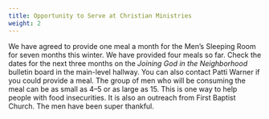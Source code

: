 ```yaml
---
title: Opportunity to Serve at Christian Ministries
weight: 2
---
```


We have agreed to provide one meal a month for the Men’s Sleeping Room for seven months this winter. We have provided four meals so far. Check the dates for the next three months on the *Joining God in the Neighborhood* bulletin board in the main-level hallway. You can also contact  Patti Warner if you could provide a meal. The group of men who will be consuming the meal can be as small as 4–5 or as large as 15. This is one way to help people with food insecurities. It is also an outreach from First Baptist Church. The men have been super thankful.